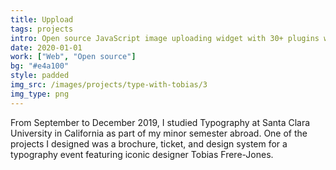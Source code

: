 ```yaml
---
title: Uppload
tags: projects
intro: Open source JavaScript image uploading widget with 30+ plugins written in TypeScript
date: 2020-01-01
work: ["Web", "Open source"]
bg: "#e4a100"
style: padded
img_src: /images/projects/type-with-tobias/3
img_type: png
---
```


From September to December 2019, I studied Typography at Santa Clara University in California as part of my minor semester abroad. One of the projects I designed was a brochure, ticket, and design system for a typography event featuring iconic designer Tobias Frere-Jones.
